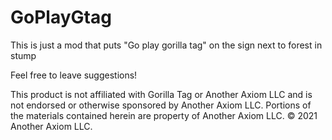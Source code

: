 # GoPlayGtag
This is just a mod that puts "Go play gorilla tag" on the sign next to forest in stump

Feel free to leave suggestions!

This product is not affiliated with Gorilla Tag or Another Axiom LLC and is not endorsed or otherwise sponsored by Another Axiom LLC. Portions of the materials contained herein are property of Another Axiom LLC. © 2021 Another Axiom LLC.